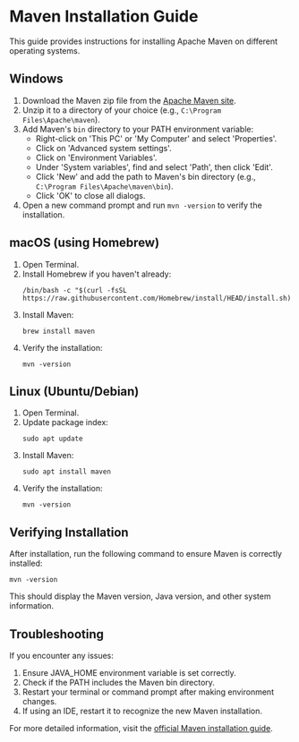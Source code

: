 # Maven Installation Guide

This guide provides instructions for installing Apache Maven on different operating systems.

## Windows

1. Download the Maven zip file from the [Apache Maven site](https://maven.apache.org/download.cgi).
2. Unzip it to a directory of your choice (e.g., `C:\Program Files\Apache\maven`).
3. Add Maven's `bin` directory to your PATH environment variable:
    - Right-click on 'This PC' or 'My Computer' and select 'Properties'.
    - Click on 'Advanced system settings'.
    - Click on 'Environment Variables'.
    - Under 'System variables', find and select 'Path', then click 'Edit'.
    - Click 'New' and add the path to Maven's bin directory (e.g., `C:\Program Files\Apache\maven\bin`).
    - Click 'OK' to close all dialogs.
4. Open a new command prompt and run `mvn -version` to verify the installation.

## macOS (using Homebrew)

1. Open Terminal.
2. Install Homebrew if you haven't already:
   ```
   /bin/bash -c "$(curl -fsSL https://raw.githubusercontent.com/Homebrew/install/HEAD/install.sh)"
   ```
3. Install Maven:
   ```
   brew install maven
   ```
4. Verify the installation:
   ```
   mvn -version
   ```

## Linux (Ubuntu/Debian)

1. Open Terminal.
2. Update package index:
   ```
   sudo apt update
   ```
3. Install Maven:
   ```
   sudo apt install maven
   ```
4. Verify the installation:
   ```
   mvn -version
   ```

## Verifying Installation

After installation, run the following command to ensure Maven is correctly installed:

```
mvn -version
```

This should display the Maven version, Java version, and other system information.

## Troubleshooting

If you encounter any issues:

1. Ensure JAVA_HOME environment variable is set correctly.
2. Check if the PATH includes the Maven bin directory.
3. Restart your terminal or command prompt after making environment changes.
4. If using an IDE, restart it to recognize the new Maven installation.

For more detailed information, visit the [official Maven installation guide](https://maven.apache.org/install.html).